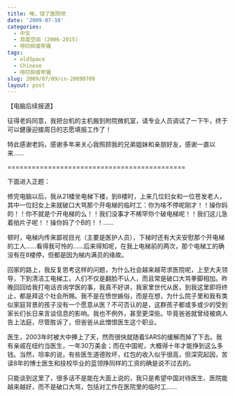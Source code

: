 ```yaml
---
title: 唉，饶了医院吧
date: '2009-07-10'
categories:
  - 中文
  - 百度空间 (2006-2015)
  - 唠叨抑或牢骚
tags:
  - oldSpace
  - Chinese
  - 唠叨抑或牢骚
slug: 2009/07/09/cn-20090709
layout: post
---
```

【电脑后续报道】

 征得老妈同意，我把台机的主机搬到附院微机室，请专业人员调试了一下午，终于可以健康迎接周日的志愿填报工作了！

 特此感谢老妈，感谢多年来关心我照顾我的兄弟姐妹和亲朋好友，感谢一直以来……

 ============================================

 下面进入正题：

 修完电脑以后，我从21楼坐电梯下楼，到8楼时，上来几位妇女和一位苍发老人，其中一位妇女上来就破口大骂那个开电梯的临时工：你为啥不停呢刚才！！操你妈的！！你不就是个开电梯的么！！我们没事才不稀罕你个破电梯呢！！我们这儿急着拍片子呢！！操你妈了个B的！！……

 顿时，电梯内传来鄙视目光（主要是医护人员），下梯时还有大夫安慰那个开电梯的工人……看得我可怜的……后来得知呢，在我上电梯前的两次，那个电梯工的确没有在8楼停，但都是因为梯内满员的缘故。

 回家的路上，我反复思考这样的问题，为什么社会越来越苛求医院呢，上至大夫领导，下到清洁工电梯工，人们不仅是翻脸不认人，而且常是破口大骂拳脚相加。昨晚回回给我打电话咨询学医的事，我真不好讲，我家里世代从医，到我这里即将终止，都是拜这个社会所赐。我不是在愤世嫉俗，而是在想，为什么院子里和我有类似家庭背景的孩子没有一个愿意从医？不可否认的是，这群孩子都或多或少的受到家长们长日来言谈信息的影响。我也不例外，甚至更深些。毕竟爸爸就曾经被病人告上法庭，尽管胜诉了，但爸爸从此憎恨医生这个职业。

 医生，2003年时被大中捧上了天，然而很快就随着SARS的缓解而掉了下去。我有亲戚在纽约当医生，一年30万美金；而在中国呢，大概得十年才能挣到这么多钱。当然，坦率的说，有些医生道德败坏，红包的收入似乎很高，但深究起因，苦读8年的博士医生和技校毕业的蓝领挣同样的工资的确是说不过去的。

 只能谈到这里了，很多话不是能在大面上说的，我只是希望中国对待医生、医院能越来越好，而不是破口大骂，包括对工作在医院里的临时工……
